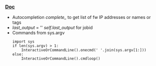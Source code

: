 ### [Doc](https://pymotw.com/2/cmd/)

- Autocompletion *complete_* to get list of fw IP addresses or names or tags
- *last_output* = '' *self.last_output* for jobid
- Commands from sys.argv
    ```
    import sys
    if len(sys.argv) > 1:
        InteractiveOrCommandLine().onecmd(' '.join(sys.argv[1:]))
    else:
        InteractiveOrCommandLine().cmdloop()
    ```    